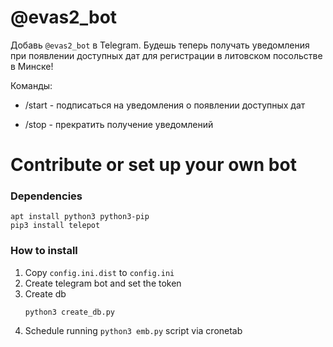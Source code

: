 # @evas2_bot

Добавь `@evas2_bot` в Telegram. Будешь теперь получать уведомления при появлении доступных дат 
для регистрации в литовском посольстве в Минске!

Команды:
 - /start - подписаться на уведомления о появлении доступных дат
 
 - /stop -  прекратить получение уведомлений
 

# Contribute or set up your own bot

### Dependencies

```
apt install python3 python3-pip
pip3 install telepot
```

### How to install

1) Copy `config.ini.dist` to `config.ini`
2) Create telegram bot and set the token
3) Create db
   ```
   python3 create_db.py
   ```
4) Schedule running `python3 emb.py` script via cronetab
